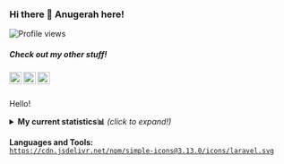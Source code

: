 ### Hi there 👋 Anugerah here!
![Profile views](https://gpvc.arturio.dev/nugehood)

<h5>Check out my other stuff!</h5>

<a href="https://www.linkedin.com/in/anugerah-maulana-2ab193175/">
  <img align="left" alt="Anugerah's LinkedIn" width="22px" src="https://cdn.jsdelivr.net/npm/simple-icons@v3/icons/linkedin.svg" />
</a>
<a href="https://steamcommunity.com/id/nugehood/">
  <img align="left" alt="Anugerah's Steam" width="22px" src="https://cdn.jsdelivr.net/npm/simple-icons@3.1.0/icons/steam.svg" />
</a>
<a href="https://dandeliongaames.itch.io">
  <img align="left" alt="Anugerah's Games" width="22px" src="https://cdn.jsdelivr.net/npm/simple-icons@3.5.0/icons/itch-dot-io.svg" />
</a>
<br />
<br />

Hello!

<details>
<summary> <b>My current statistics📊</b> <i>(click to expand!)</i> </summary>
  <br />
  
 [![Anurag's github stats](https://github-readme-stats.vercel.app/api?username=nugehood)](https://github.com/anuraghazra/github-readme-stats)
 
  </details>


**Languages and Tools:**  
<code><img>https://cdn.jsdelivr.net/npm/simple-icons@3.13.0/icons/laravel.svg</img></code>



